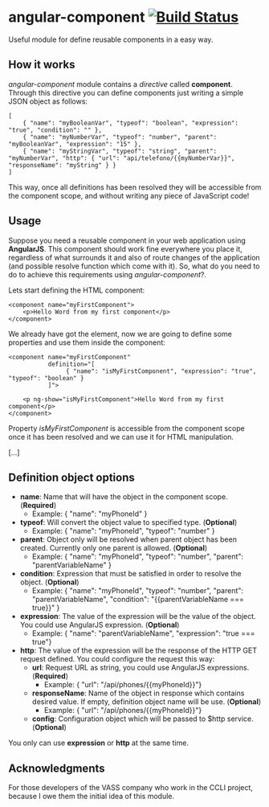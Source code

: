 # angular-component [![Build Status](https://travis-ci.org/pablolazaro/angular-component.svg?branch=master)](https://travis-ci.org/pablolazaro/angular-component)

Useful module for define reusable components in a easy way.

## How it works

*angular-component* module contains a *directive* called **component**. Through this directive you can define components just writing a simple JSON object as follows:

    [
        { "name": "myBooleanVar", "typeof": "boolean", "expression": "true", "condition": "" },
        { "name": "myNumberVar", "typeof": "number", "parent": "myBooleanVar", "expression": "15" },
        { "name": "myStringVar", "typeof": "string", "parent": "myNumberVar", "http": { "url": "api/telefono/{{myNumberVar}}", "responseName": "myString" } }
    ]

This way, once all definitions has been resolved they will be accessible from the component scope, and without writing any piece of  JavaScript code!

## Usage

Suppose you need a reusable component in your web application using **AngularJS**.
This component should work fine everywhere you place it, regardless of what surrounds it and also of route changes of the application (and possible resolve function which come with it).
So, what do you need to do to achieve this requirements using *angular-component*?.

Lets start defining the HTML component:

    <component name="myFirstComponent">
        <p>Hello Word from my first component</p>
    </component>

We already have got the element, now we are going to define some properties and use them inside the component:

    <component name="myFirstComponent" 
               definition="[
                    { "name": "isMyFirstComponent", "expression": "true", "typeof": "boolean" }
               ]">
               
        <p ng-show="isMyFirstComponent">Hello Word from my first component</p>
    </component>

Property *isMyFirstComponent* is accessible from the component scope once it has been resolved and we can use it for HTML manipulation.

[...]

## Definition object options

 - **name**: Name that will have the object in the component scope. (**Required**)
 	- Example: { "name": "myPhoneId" }
 - **typeof**: Will convert the object value to specified type. (**Optional**)
 	- Example: { "name": "myPhoneId", "typeof": "number" }
 - **parent**: Object only will be resolved when parent object has been created. Currently only one parent is allowed. (**Optional**)
 	- Example: { "name": "myPhoneId", "typeof": "number", "parent": "parentVariableName" }
 - **condition**: Expression that must be satisfied in order to resolve the object. (**Optional**)
 	- Example: { "name": "myPhoneId", "typeof": "number", "parent": "parentVariableName", "condition": "{{parentVariableName === true}}" }
 - **expression**: The value of the expression will be the value of the object. You could use AngularJS expression. (**Optional**)
	- Example: { "name": "parentVariableName", "expression": "true === true"}
 - **http**: The value of the expression will be the response of the HTTP GET request defined. You could configure the request this way:
	- **url**: Request URL as string, you could use AngularJS expressions. (**Required**)
		- Example: { "url": "/api/phones/{{myPhoneId}}"}
	- **responseName**: Name of the object in response which contains desired value. If empty, definition object name will be use. (**Optional**)
		- Example: { "url": "/api/phones/{{myPhoneId}}"}
	- **config**: Configuration object which will be passed to $http service. (**Optional**)

You only can use **expression** or **http** at the same time.

## Acknowledgments

For those developers of the VASS company who work in the CCLI project, because I owe them the initial idea of this module.
